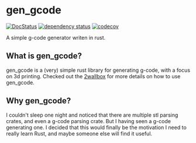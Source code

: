 # gen_gcode

[![DocStatus](https://docs.rs/gen_gcode/badge.svg)](https://docs.rs/gen_gcode) [![dependency status](https://deps.rs/repo/github/codytrey/gen_gcode/status.svg)](https://deps.rs/repo/github/codytrey/gen_gcode) [![codecov](https://codecov.io/gh/codytrey/gen_gcode/branch/main/graph/badge.svg?token=U64XO06OJU)](https://codecov.io/gh/codytrey/gen_gcode)

A simple g-code generator writen in rust.

## What is gen_gcode?

gen_gcode is a (very) simple rust library for generating g-code, with a focus on 3d printing. Checked out the [2wallbox](./examples/2wallbox.rs) for more details on how to use gen_gcode.

## Why gen_gcode?

I couldn't sleep one night and noticed that there are multiple stl parsing crates, and even a g-code parsing crate. But I having seen a g-code generating one. I decided that this would finally be the motivation I need to really learn Rust, and maybe someone else will find it useful.